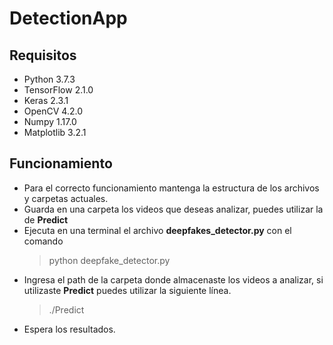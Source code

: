 # DetectionApp

## Requisitos 
- Python 3.7.3
- TensorFlow 2.1.0
- Keras 2.3.1
- OpenCV 4.2.0
- Numpy 1.17.0
- Matplotlib 3.2.1

## Funcionamiento 
- Para el correcto funcionamiento mantenga la estructura de los archivos y carpetas actuales.
- Guarda en una carpeta los videos que deseas analizar, puedes utilizar la de **Predict**
- Ejecuta en una terminal el archivo **deepfakes_detector.py** con el comando
  > python deepfake_detector.py
- Ingresa el path de la carpeta donde almacenaste los videos a analizar, si utilizaste **Predict** puedes utilizar la siguiente línea.
  > ./Predict
- Espera los resultados.
